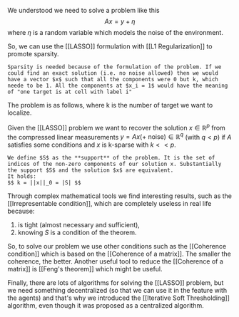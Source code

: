 We understood we need to solve a problem like this
$$ A x = y + \eta$$
where $\eta$ is a random variable which models the noise of the environment.

So, we can use the [[LASSO]] formulation with [[L1 Regularization]] to promote sparsity.
```ad-remember
Sparsity is needed because of the formulation of the problem. If we could find an exact solution (i.e. no noise allowed) then we would have a vector $x$ such that all the components were 0 but k, which neede to be 1. All the components at $x_i = 1$ would have the meaning of "one target is at cell with label i"
```
The problem is as follows, where k is the number of target we want to localize.

Given the [[LASSO]] problem we want to recover the solution $x \in \mathbb{R}^p$ from the compressed linear measurements $y =Ax(+\text{ noise}) \in \mathbb{R}^q$ (with $q<p$) if $A$ satisfies some conditions and $x$ is k-sparse with $k << p$.

```ad-definition 
We define $S$ as the **support** of the problem. It is the set of indices of the non-zero components of our solution x. Substantially the support $S$ and the solution $x$ are equivalent.
It holds:
$$ k = ||x||_0 = |S| $$
```
Through complex mathematical tools we find interesting results, such as the [[Irrepresentable condition]], which are completely useless in real life because:
1. is tight (almost necessary and sufficient),
2. knowing $S$ is a condition of the theorem.

So, to solve our problem we use other conditions such as the [[Coherence condition]] which is based on the [[Coherence of a matrix]]. The smaller the coherence, the better.
Another useful tool to reduce the [[Coherence of a matrix]] is [[Feng's theorem]] which might be useful.

Finally, there are lots of algorithms for solving the [[LASSO]] problem, but we need something decentralized (so that we can use it in the feature with the agents) and that's why we introduced the [[Iterative Soft Thresholding]] algorithm, even though it was proposed as a centralized algorithm.